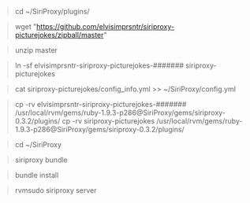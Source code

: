 > cd ~/SiriProxy/plugins/

> wget "https://github.com/elvisimprsntr/siriproxy-picturejokes/zipball/master"

> unzip master

> ln -sf elvisimprsntr-siriproxy-picturejokes-####### siriproxy-picturejokes

> cat siriproxy-picturejokes/config_info.yml >> ~/SiriProxy/config.yml 

> cp -rv elvisimprsntr-siriproxy-picturejokes-####### /usr/local/rvm/gems/ruby-1.9.3-p286@SiriProxy/gems/siriproxy-0.3.2/plugins/
> cp -rv siriproxy-picturejokes /usr/local/rvm/gems/ruby-1.9.3-p286@SiriProxy/gems/siriproxy-0.3.2/plugins/

> cd ~/SiriProxy

> siriproxy bundle

> bundle install

> rvmsudo siriproxy server

